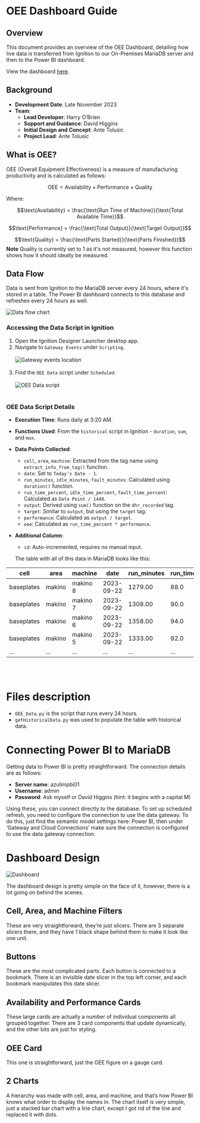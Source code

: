 # OEE Dashboard Guide

## Overview

This document provides an overview of the OEE Dashboard, detailing how live data is transferred from Ignition to our On-Premises MariaDB server and then to the Power BI dashboard.

View the dashboard [here](https://app.powerbi.com/groups/f70626e9-dc6f-4581-8d3e-8cb7b8d55492/reports/917da8cc-3155-4ed0-b0e9-98f7abf41540/ReportSection?experience=power-bi).

## Background

- **Development Date**: Late November 2023
- **Team**:
  - **Lead Developer**: Harry O’Brien
  - **Support and Guidance**: David Higgins
  - **Initial Design and Concept**: Ante Tolusic
  - **Project Lead**: Ante Tolusic

## What is OEE?

OEE (Overall Equipment Effectiveness) is a measure of manufacturing productivity and is calculated as follows:

$$\text{OEE} = \text{Availability} \times \text{Performance} \times \text{Quality}$$

Where:

$$\text{Availability} = \frac{\text{Run Time of Machine}}{\text{Total Available Time}}$$

$$\text{Performance} = \frac{\text{Total Output}}{\text{Target Output}}$$

$$\text{Quality} = \frac{\text{Parts Started}}{\text{Parts Finished}}$$
**Note** Quality is currently set to 1 as it's not measured, however this function shows how it should ideally be measured. 


## Data Flow

Data is sent from Ignition to the MariaDB server every 24 hours, where it's stored in a table. The Power BI dashboard connects to this database and refreshes every 24 hours as well.

![Data flow chart](images/oee%20dashboard%20data%20flowchart.png)

### Accessing the Data Script in Ignition

1. Open the Ignition Designer Launcher desktop app.
2. Navigate to `Gateway Events` under `Scripting`.
<br></br>
![Gateway events location](images/gateway%20events.png)
<br></br>
3. Find the `OEE Data` script under `Scheduled`.
<br></br>
![OEE Data script](images/oee%20data%20script.png)
<br></br>

### OEE Data Script Details

- **Execution Time**: Runs daily at 3:20 AM.
- **Functions Used**: From the `historical` script in Ignition - `duration`, `sum`, and `max`.
- **Data Points Collected**:
  - `cell`, `area`, `machine`: Extracted from the tag name using `extract_info_from_tag()` function.
  - `date`: Set to `Today’s Date - 1`.
  - `run_minutes`, `idle_minutes`, `fault_minutes`: Calculated using `duration()` function.
  - `run_time_percent`, `idle_time_percent`, `fault_time_percent`: Calculated as `Data Point / 1440`.
  - `output`: Derived using `sum()` function on the `dhr_recorded` tag.
  - `target`: Similar to `output`, but using the `target` tag.
  - `performance`: Calculated as `output / target`.
  - `oee`: Calculated as `run_time_percent * performance`.
- **Additional Column**:
  - `id`: Auto-incremented, requires no manual input.

  The table with all of this data in MariaDB looks like this:

| cell                | area             | machine          | date       | run_minutes | run_time_percent | idle_minutes | idle_time_percent | fault_minutes | fault_time_percent | performance | output | target | id   |
|---------------------|------------------|------------------|------------|-------------|------------------|--------------|-------------------|---------------|--------------------|-------------|--------|--------|------|
| baseplates          | makino           | makino 8         | 2023-09-22 | 1279.00     | 88.0             | 160          | 11.00             | 0             | 0.00               | 87.0000     | 193    | 220    | 4141 |
| baseplates          | makino           | makino 7         | 2023-09-22 | 1308.00     | 90.0             | 131          | 9.00              | 0             | 0.00               | 92.0000     | 203    | 220    | 4140 |
| baseplates          | makino           | makino 6         | 2023-09-22 | 1358.00     | 94.0             | 81           | 5.00              | 0             | 0.00               | 133.0000    | 253    | 190    | 4139 |
| baseplates          | makino           | makino 5         | 2023-09-22 | 1333.00     | 92.0             | 106          | 7.00              | 0             | 0.00               | 81.0000     | 179    | 220    | 4138 |
| ...                 | ...              | ...              | ...        | ...         | ...              | ...          | ...               | ...           | ...                | ...         | ...    | ...    | ...  |

<br></br>

# Files description
 - `OEE_Data.py` is the script that runs every 24 hours.
 - `getHistoricalData.py` was used to populate the table with historical data.

# Connecting Power BI to MariaDB

Getting data to Power BI is pretty straightforward. The connection details are as follows:

- **Server name**: azulimpbi01
- **Username**: admin
- **Password**: Ask myself or David Higgins (hint: it begins with a capital M)

Using these, you can connect directly to the database. To set up scheduled refresh, you need to configure the connection to use the data gateway. To do this, just find the semantic model settings here: Power BI, then under ‘Gateway and Cloud Connections’ make sure the connection is configured to use the data gateway connection.

# Dashboard Design
![Dashboard](images/dashboard.png)

The dashboard design is pretty simple on the face of it, however, there is a lot going on behind the scenes.

## Cell, Area, and Machine Filters

These are very straightforward, they’re just slicers. There are 3 separate slicers there, and they have 1 black shape behind them to make it look like one unit.

## Buttons

These are the most complicated parts. Each button is connected to a bookmark. There is an invisible date slicer in the top left corner, and each bookmark manipulates this date slicer.

## Availability and Performance Cards

These large cards are actually a number of individual components all grouped together. There are 3 card components that update dynamically, and the other bits are just for styling.

## OEE Card

This one is straightforward, just the OEE figure on a gauge card.

## 2 Charts

A hierarchy was made with cell, area, and machine, and that’s how Power BI knows what order to display the names in. The chart itself is very simple, just a stacked bar chart with a line chart, except I got rid of the line and replaced it with dots.
